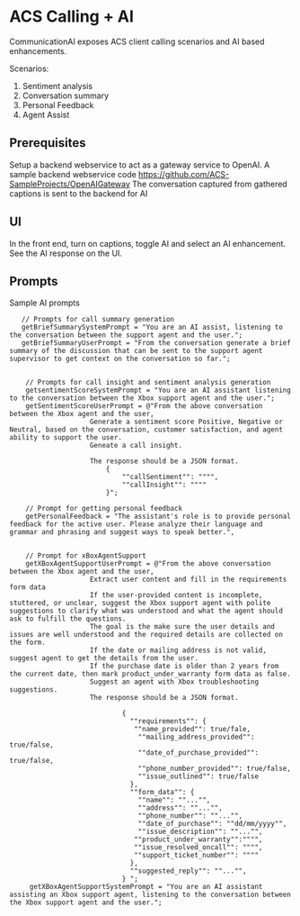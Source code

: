 # ACS Calling + AI 

CommunicationAI exposes ACS client calling scenarios and AI based enhancements.

Scenarios:
1. Sentiment analysis
2. Conversation summary
4. Personal Feedback
3. Agent Assist


## Prerequisites
Setup a backend webservice to act as a gateway service to OpenAI. 
A sample backend webservice code https://github.com/ACS-SampleProjects/OpenAIGateway
The conversation captured from gathered captions is sent to the backend for AI

## UI
In the front end, turn on captions, toggle AI and select an AI enhancement. See the AI response on the UI.


## Prompts
Sample AI prompts

       // Prompts for call summary generation
       getBriefSummarySystemPrompt = "You are an AI assist, listening to the conversation between the support agent and the user.";
       getBriefSummaryUserPrompt = "From the conversation generate a brief summary of the discussion that can be sent to the support agent supervisor to get context on the conversation so far.";

        
        // Prompts for call insight and sentiment analysis generation 
        getsentimentScoreSystemPrompt = "You are an AI assistant listening to the conversation between the Xbox support agent and the user.";
        getSentimentScoreUserPrompt = @"From the above conversation between the Xbox agent and the user,
                        Generate a sentiment score Positive, Negative or Neutral, based on the conversation, customer satisfaction, and agent ability to support the user.
                        Geneate a call insight. 

                        The response should be a JSON format.
                            {
                                ""callSentiment"": """",
                                ""callInsight"": """"
                            }";

        // Prompt for getting personal feedback
        getPersonalFeedback = "The assistant's role is to provide personal feedback for the active user. Please analyze their language and grammar and phrasing and suggest ways to speak better.",


        // Prompt for xBoxAgentSupport
        getXBoxAgentSupportUserPrompt = @"From the above conversation between the Xbox agent and the user,
                        Extract user content and fill in the requirements form data
                        If the user-provided content is incomplete, stuttered, or unclear, suggest the Xbox support agent with polite suggestions to clarify what was understood and what the agent should ask to fulfill the questions. 
                        The goal is the make sure the user details and issues are well understood and the required details are collected on the form.
                        If the date or mailing address is not valid, suggest agent to get the details from the user.
                        If the purchase date is older than 2 years from the current date, then mark product_under_warranty form data as false.
                        Suggest an agent with Xbox troubleshooting suggestions.
                        The response should be a JSON format.
                     
                                {
                                  ""requirements"": {
                                   ""name_provided"": true/fale,
                                    ""mailing_address_provided"": true/false,
                                    ""date_of_purchase_provided"": true/false,
                                    ""phone_number_provided"": true/false,
                                    ""issue_outlined"": true/false
                                  },
                                  ""form_data"": {
                                    ""name"": ""..."",
                                    ""address"": ""..."",
                                    ""phone_number"": ""..."",
                                    ""date_of_purchase"": ""dd/mm/yyyy"",
                                    ""issue_description"": ""..."",
                                   ""product_under_warranty"":"""",
                                   ""issue_resolved_oncall"": """",
                                   ""support_ticket_number"": """"
                                  },
                                  ""suggested_reply"": ""..."",
                                } ";
         getXBoxAgentSupportSystemPrompt = "You are an AI assistant assisting an Xbox support agent, listening to the conversation between the Xbox support agent and the user.";